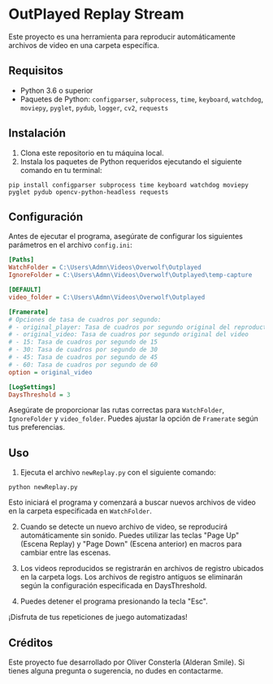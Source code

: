 # OutPlayed Replay Stream

Este proyecto es una herramienta para reproducir automáticamente archivos de video en una carpeta específica.

## Requisitos

- Python 3.6 o superior
- Paquetes de Python: `configparser`, `subprocess`, `time`, `keyboard`, `watchdog`, `moviepy`, `pyglet`, `pydub`, `logger`, `cv2`, `requests`

## Instalación

1. Clona este repositorio en tu máquina local.
2. Instala los paquetes de Python requeridos ejecutando el siguiente comando en tu terminal:

```
pip install configparser subprocess time keyboard watchdog moviepy pyglet pydub opencv-python-headless requests
```

## Configuración

Antes de ejecutar el programa, asegúrate de configurar los siguientes parámetros en el archivo `config.ini`:

```ini
[Paths]
WatchFolder = C:\Users\Admn\Videos\Overwolf\Outplayed
IgnoreFolder = C:\Users\Admn\Videos\Overwolf\Outplayed\temp-capture

[DEFAULT]
video_folder = C:\Users\Admn\Videos\Overwolf\Outplayed

[Framerate]
# Opciones de tasa de cuadros por segundo:
# - original_player: Tasa de cuadros por segundo original del reproductor
# - original_video: Tasa de cuadros por segundo original del video
# - 15: Tasa de cuadros por segundo de 15
# - 30: Tasa de cuadros por segundo de 30
# - 45: Tasa de cuadros por segundo de 45
# - 60: Tasa de cuadros por segundo de 60
option = original_video

[LogSettings]
DaysThreshold = 3
```
Asegúrate de proporcionar las rutas correctas para `WatchFolder`, `IgnoreFolder` y `video_folder`. Puedes ajustar la opción de `Framerate` según tus preferencias.

## Uso
1. Ejecuta el archivo `newReplay.py` con el siguiente comando:
```
python newReplay.py
```

Esto iniciará el programa y comenzará a buscar nuevos archivos de video en la carpeta especificada en `WatchFolder`.

2. Cuando se detecte un nuevo archivo de video, se reproducirá automáticamente sin sonido. Puedes utilizar las teclas "Page Up" (Escena Replay) y "Page Down" (Escena anterior) en macros para cambiar entre las escenas.

3. Los videos reproducidos se registrarán en archivos de registro ubicados en la carpeta logs. Los archivos de registro antiguos se eliminarán según la configuración especificada en DaysThreshold.

4. Puedes detener el programa presionando la tecla "Esc".

¡Disfruta de tus repeticiones de juego automatizadas!

## Créditos
Este proyecto fue desarrollado por Oliver Consterla (Alderan Smile). Si tienes alguna pregunta o sugerencia, no dudes en contactarme.
